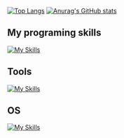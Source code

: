 [![Top Langs](https://github-readme-stats.vercel.app/api/top-langs/?username=barrier15300)](https://github.com/anuraghazra/github-readme-stats)
[![Anurag's GitHub stats](https://github-readme-stats.vercel.app/api?username=barrier15300)](https://github.com/anuraghazra/github-readme-stats)

## My programing skills
[![My Skills](https://skillicons.dev/icons?i=cpp,cs)](https://skillicons.dev)

## Tools
[![My Skills](https://skillicons.dev/icons?i=visualstudio,vscode,github,git,figma)](https://skillicons.dev)

## OS
[![My Skills](https://skillicons.dev/icons?i=windows)](https://skillicons.dev)


<!--
**barrier15300/barrier15300** is a ✨ _special_ ✨ repository because its `README.md` (this file) appears on your GitHub profile.

Here are some ideas to get you started:

- 🔭 I’m currently working on ...
- 🌱 I’m currently learning ...
- 👯 I’m looking to collaborate on ...
- 🤔 I’m looking for help with ...
- 💬 Ask me about ...
- 📫 How to reach me: ...
- 😄 Pronouns: ...
- ⚡ Fun fact: ...
-->
